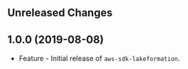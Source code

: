 Unreleased Changes
------------------

1.0.0 (2019-08-08)
------------------

* Feature - Initial release of `aws-sdk-lakeformation`.

